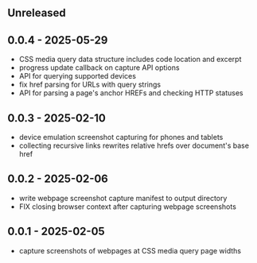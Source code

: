 ## Unreleased

## 0.0.4 - 2025-05-29

- CSS media query data structure includes code location and excerpt
- progress update callback on capture API options
- API for querying supported devices
- fix href parsing for URLs with query strings
- API for parsing a page's anchor HREFs and checking HTTP statuses

## 0.0.3 - 2025-02-10

- device emulation screenshot capturing for phones and tablets
- collecting recursive links rewrites relative hrefs over document's base href

## 0.0.2 - 2025-02-06

- write webpage screenshot capture manifest to output directory
- FIX closing browser context after capturing webpage screenshots

## 0.0.1 - 2025-02-05

- capture screenshots of webpages at CSS media query page widths

[Unreleased]: https://github.com/eighty4/plunder/compare/core-v0.0.4...HEAD
[0.0.4]: https://github.com/eighty4/plunder/compare/core-v0.0.3...core-v0.0.4
[0.0.3]: https://github.com/eighty4/plunder/compare/core-v0.0.2...core-v0.0.3
[0.0.2]: https://github.com/eighty4/plunder/compare/core-v0.0.1...core-v0.0.2
[0.0.1]: https://github.com/eighty4/plunder/releases/tag/core-v0.0.1
